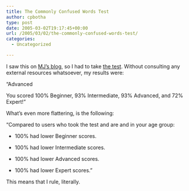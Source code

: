 ```yaml
---
title: The Commonly Confused Words Test
author: cpbotha
type: post
date: 2005-03-02T19:17:45+00:00
url: /2005/03/02/the-commonly-confused-words-test/
categories:
  - Uncategorized

---
```

I saw this on [MJ’s blog][1], so I had to take [the test][2]. Without consulting any external resources whatsoever, my results were:

“Advanced
  
You scored 100% Beginner, 93% Intermediate, 93% Advanced, and 72% Expert!”

What’s even more flattering, is the following:

“Compared to users who took the test and are and in your age group:

* 100% had lower Beginner scores.
      
* 100% had lower Intermediate scores.
      
* 100% had lower Advanced scores.
      
* 100% had lower Expert scores.”

This means that I rule, literally.

 [1]: http://weblogs.turner.org.za/mj/archives/2005/03/02/commonly-confused-words-test/
 [2]: http://www.okcupid.com/tests/take?testid=14457200288064322170
